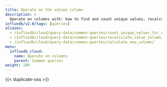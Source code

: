 ```yaml
---
title: Operate on the values column
description: >
  Operate on columns with: how to find and count unique values, recalculate the _value column, and how to use values to calculate a new column.
influxdb/v2.0/tags: [queries]
aliases: 
  - /influxdb/cloud/query-data/common-queries/count_unique_values_for_column/
  - /influxdb/cloud/query-data/common-queries/recalculate_value_column/
  - /influxdb/cloud/query-data/common-queries/calculate_new_column/
menu:
  influxdb_cloud:
    name: Operate on columns
    parent: Common queries
weight: 100  
---
```


{{< duplicate-oss >}}